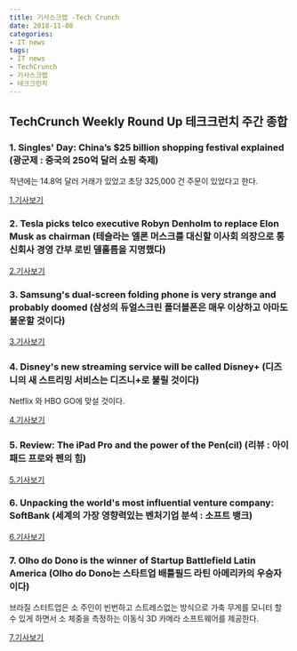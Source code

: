 ```yaml
---
title: 기사스크랩 -Tech Crunch
date: 2018-11-08
categories:
- IT news
tags:
- IT news
- TechCrunch
- 기사스크랩
- 테크크런치
---
```


## TechCrunch Weekly Round Up 테크크런치 주간 종합

### 1. Singles' Day: China’s $25 billion shopping festival explained (광군제 : 중국의 250억 달러 쇼핑 축제)

작년에는 14.8억 달러 거래가 있었고 초당 325,000 건 주문이 있었다고 한다.

[1.기사보기](https://techcrunch.com/2018/11/09/alibaba-singles-day-11-festival/?utm_medium=TCnewsletter)



### 2. Tesla picks telco executive Robyn Denholm to replace Elon Musk as chairman (테슬라는 엘론 머스크를 대신할 이사회 의장으로 통신회사 경영 간부 로빈 델홀름을 지명했다)

[2.기사보기](https://techcrunch.com/2018/11/08/robyn-denholm-tesla-chair/?utm_medium=TCnewsletter)

### 3. Samsung's dual-screen folding phone is very strange and probably doomed (삼성의 듀얼스크린 폴더블폰은 매우 이상하고 아마도 불운할 것이다)

[3.기사보기](https://techcrunch.com/2018/11/07/samsungs-dual-screen-folding-phone-is-very-strange-and-probably-doomed/?utm_medium=TCnewsletter)

### 4. Disney's new streaming service will be called Disney+ (디즈니의 새 스트리밍 서비스는 디즈니+로 불릴 것이다)

Netflix 와 HBO GO에 맞설 것이다.

[4.기사보기](https://techcrunch.com/2018/11/08/disneys-new-streaming-service-will-be-called-disney/?utm_source=tctwreshare&sr_share=twitter&utm_medium=TCnewsletter)

### 5. Review: The iPad Pro and the power of the Pen(cil) (리뷰 : 아이패드 프로와 펜의 힘)

[5.기사보기](https://techcrunch.com/2018/11/05/review-ipad-pro-pencil-12-9-inch/?utm_medium=TCnewsletter)

### 6. Unpacking the world's most influential venture company: SoftBank (세계의 가장 영향력있는 벤처기업 분석 : 소프트 뱅크)

[6.기사보기](https://techcrunch.com/2018/11/09/rakuten-has-softbank-in-its-sights/?utm_medium=TCnewsletter)

### 7. Olho do Dono is the winner of Startup Battlefield Latin America (Olho do Dono는 스타트업 배틀필드 라틴 아메리카의 우승자이다)

브라질 스터트업은 소 주인이 빈번하고 스트레스없는 방식으로 가축 무게를 모니터 할 수 있게 하면서 소 체중을 측정하는 이동식 3D 카메라 소프트웨어를 제공한다.

[7.기사보기](https://techcrunch.com/2018/11/08/startup-battlefield-latin-america-olho-do-dono/?utm_medium=TCnewsletter)
